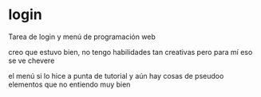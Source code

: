 # login
Tarea de login y menú de programación web 

creo que estuvo bien, no tengo habilidades tan creativas pero para mí eso se ve chevere

el menú si lo hice a punta de tutorial y aún hay cosas de pseudoo elementos que no entiendo muy bien
